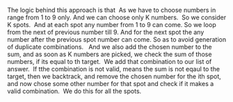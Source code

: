 The logic behind this approach is that
​
As we have to choose numbers in range from 1 to 9 only.
And we can choose only K numbers.
​
So we consider K spots.
​
And at each spot any number from 1 to 9 can come.
So we loop from the next of previous number till 9.
And for the next spot the any number after the previous spot number can come.
So as to avoid generation of duplicate combinations.
​
​
And we also add the chosen number to the sum, and as soon as K numbers
are picked, we check the sum of those numbers, if its equal to th target.
​
We add that combination to our list of answer.
​
If tthe combination is not valid, means the sum is not eqaul to the target, then we backtrack, and remove the chosen number for the ith spot, and now chose some other number for that spot and check if it makes a valid combination.
​
We do this for all the spots.